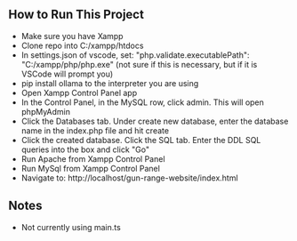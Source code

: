 ## How to Run This Project
- Make sure you have Xampp 
- Clone repo into C:/xampp/htdocs
- In settings.json of vscode, set: "php.validate.executablePath": "C:/xampp/php/php.exe" (not sure if this is necessary, but if it is VSCode will prompt you)
- pip install ollama to the interpreter you are using
- Open Xampp Control Panel app
- In the Control Panel, in the MySQL row, click admin. This will open phpMyAdmin
- Click the Databases tab. Under create new database, enter the database name in the index.php file and hit create
- Click the created database. Click the SQL tab. Enter the DDL SQL queries into the box and click "Go"
- Run Apache from Xampp Control Panel 
- Run MySql from Xampp Control Panel 
- Navigate to: http://localhost/gun-range-website/index.html

## Notes
- Not currently using main.ts
